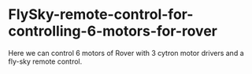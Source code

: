 # FlySky-remote-control-for-controlling-6-motors-for-rover
Here we can control 6 motors of Rover with 3 cytron motor drivers and a fly-sky remote control.
